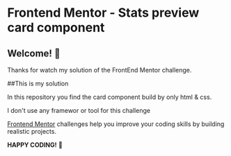 # Frontend Mentor - Stats preview card component

## Welcome! 👋

Thanks for watch my solution of the FrontEnd Mentor challenge.

##This is my solution

In this repository you find the card component build by only html & css. 

I don't use any framewor or tool for this challenge

[Frontend Mentor](https://www.frontendmentor.io) challenges help you improve your coding skills by building realistic projects.


**HAPPY CODING!** 🚀
